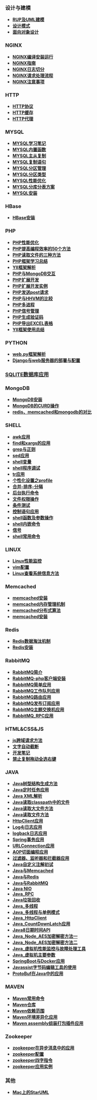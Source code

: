 ### 设计与建模

* **[RUP及UML建模](https://github.com/bingbo/blog/wiki/RUP%E5%8F%8AUML%E5%BB%BA%E6%A8%A1)**
* **[设计模式](https://github.com/bingbo/blog/wiki/design_pattern)**
* **[面向对象设计](https://github.com/bingbo/blog/wiki/%E9%9D%A2%E5%90%91%E5%AF%B9%E8%B1%A1%E8%AE%BE%E8%AE%A1)**

### NGINX

* **[NGINX编译安装运行](https://github.com/bingbo/blog/wiki/NGINX%E7%BC%96%E8%AF%91%E5%AE%89%E8%A3%85%E8%BF%90%E8%A1%8C)**
* **[NGINX指南](https://github.com/bingbo/blog/wiki/NGINX%E6%8C%87%E5%8D%97)**
* **[NGINX日志切分](https://github.com/bingbo/blog/wiki/NGINX%E6%97%A5%E5%BF%97%E5%88%87%E5%88%86%E6%96%B9%E5%BC%8F)**
* **[NGINX请求处理流程](https://github.com/bingbo/blog/wiki/NGINX%E5%A4%84%E7%90%86%E8%AF%B7%E6%B1%82%E7%9A%84%E5%87%A0%E4%B8%AA%E9%98%B6%E6%AE%B5)**
* **[NGINX注意事项](https://github.com/bingbo/blog/wiki/NGINX%E6%B3%A8%E6%84%8F%E4%BA%8B%E9%A1%B9)**

### HTTP

* **[HTTP协议](https://github.com/bingbo/blog/wiki/HTTP%E5%8D%8F%E8%AE%AE)**
* **[HTTP缓存](https://github.com/bingbo/blog/wiki/HTTP%E7%BC%93%E5%AD%98)**
* **[HTTP代理](https://github.com/bingbo/blog/wiki/HTTP%E4%BB%A3%E7%90%86)**

### MYSQL

* **[MYSQL学习笔记](https://github.com/bingbo/blog/wiki/MYSQL学习笔记)**
* **[MYSQL内置函数](https://github.com/bingbo/blog/wiki/mysql%E5%86%85%E7%BD%AE%E5%87%BD%E6%95%B0)**
* **[MYSQL主从复制](https://github.com/bingbo/blog/wiki/mysql%E4%B8%BB%E4%BB%8E%E5%A4%8D%E5%88%B6)**
* **[MYSQL复制语句](https://github.com/bingbo/blog/wiki/mysql%E5%A4%8D%E5%88%B6%E8%AF%AD%E5%8F%A5)**
* **[MYSQL分区管理](https://github.com/bingbo/blog/wiki/MYSQL%E5%88%86%E5%8C%BA%E7%AE%A1%E7%90%86)**
* **[MYSQL分区类型](https://github.com/bingbo/blog/wiki/MYSQL%E5%88%86%E5%8C%BA%E7%B1%BB%E5%9E%8B)**
* **[MYSQL性能优化](https://github.com/bingbo/blog/wiki/MYSQL%E6%80%A7%E8%83%BD%E4%BC%98%E5%8C%96)**
* **[MYSQL分库分表方案](https://github.com/bingbo/blog/wiki/MYSQL%E5%88%86%E5%BA%93%E5%88%86%E8%A1%A8%E6%96%B9%E6%A1%88)**
* **[MYSQL安装](https://github.com/bingbo/blog/wiki/MYSQL%E5%AE%89%E8%A3%85)**

### HBase

* **[HBase安装](https://github.com/bingbo/blog/wiki/HBase%E7%9A%84%E5%AE%89%E8%A3%85)**

### PHP

* **[PHP性能优化](https://github.com/bingbo/blog/wiki/PHP%E6%80%A7%E8%83%BD%E4%BC%98%E5%8C%96)**
* **[PHP提高编程效率的50个方法](https://github.com/bingbo/blog/wiki/PHP%E6%8F%90%E9%AB%98%E7%BC%96%E7%A8%8B%E6%95%88%E7%8E%87%E7%9A%8450%E4%B8%AA%E6%96%B9%E6%B3%95)**
* **[PHP读取文件的三种方法](https://github.com/bingbo/blog/wiki/PHP%E8%AF%BB%E5%8F%96%E6%96%87%E4%BB%B6%E7%9A%84%E4%B8%89%E7%A7%8D%E6%96%B9%E6%B3%95)**
* **[PHP框架学习总结](https://github.com/bingbo/blog/blob/master/doc/php%E6%A1%86%E6%9E%B6%E8%B0%83%E7%A0%94%E6%8A%A5%E5%91%8A.pdf)**
* **[YII框架解析](https://github.com/bingbo/blog/wiki/YII%E6%A1%86%E6%9E%B6%E8%A7%A3%E6%9E%90)**
* **[PHP与MongoDB交互](https://github.com/bingbo/blog/wiki/PHP%E4%B8%8EMongoDB%E4%BA%A4%E4%BA%92)**
* **[PHP扩展开发](https://github.com/bingbo/blog/wiki/PHP%E6%89%A9%E5%B1%95%E5%BC%80%E5%8F%91)**
* **[PHP扩展开发实例](https://github.com/bingbo/bing)**
* **[PHP发送post请求](https://github.com/bingbo/blog/wiki/PHP%E5%8F%91%E9%80%81post%E8%AF%B7%E6%B1%82)**
* **[PHP与HHVM的比较](https://github.com/bingbo/blog/wiki/PHP%E4%B8%8EHHVM%E7%9A%84%E6%AF%94%E8%BE%83)**
* **[PHP多进程](https://github.com/bingbo/blog/wiki/PHP%E5%A4%9A%E8%BF%9B%E7%A8%8B)**
* **[PHP信号管理](https://github.com/bingbo/blog/wiki/PHP信号管理)**
* **[PHP生成验证码](https://github.com/bingbo/blog/wiki/PHP%E7%94%9F%E6%88%90%E9%AA%8C%E8%AF%81%E7%A0%81)**
* **[PHP导出EXCEL表格](https://github.com/bingbo/blog/wiki/PHP%E5%AF%BC%E5%87%BAEXCEL%E8%A1%A8%E6%A0%BC)**
* **[YII框架使用总结](https://github.com/bingbo/blog/wiki/YII%E6%A1%86%E6%9E%B6%E4%BD%BF%E7%94%A8%E6%80%BB%E7%BB%93)**

### PYTHON
* **[web.py框架解析](https://github.com/bingbo/blog/blob/master/doc/web.py%E6%A1%86%E6%9E%B6%E8%B0%83%E7%A0%94.pdf)**
* **[Django与web服务器的部署与配置](https://github.com/bingbo/blog/wiki/Django%E4%B8%8Eweb%E6%9C%8D%E5%8A%A1%E5%99%A8(Ningx%E5%92%8CuWSGI)%E7%9A%84%E9%83%A8%E7%BD%B2%E4%B8%8E%E9%85%8D%E7%BD%AE)**

### [SQLITE数据库应用](https://github.com/bingbo/blog/wiki/SQLITE%E6%95%B0%E6%8D%AE%E5%BA%93%E5%BA%94%E7%94%A8)

### MongoDB
* **[MongoDB安装](https://github.com/bingbo/blog/wiki/MongoDB%E5%AE%89%E8%A3%85)**
* **[MongoDB的CURD操作](https://github.com/bingbo/blog/wiki/MongoDB%E7%9A%84CURD%E6%93%8D%E4%BD%9C)**
* **[redis、memcached和mongodb的对比](https://github.com/bingbo/blog/wiki/redis%E3%80%81memcached%E5%92%8Cmongodb%E7%9A%84%E5%AF%B9%E6%AF%94)**

### SHELL
* **[awk应用](https://github.com/bingbo/blog/wiki/awk%E5%BA%94%E7%94%A8)**
* **[find和xargs的应用](https://github.com/bingbo/blog/wiki/find%E5%92%8Cxargs%E7%9A%84%E5%BA%94%E7%94%A8)**
* **[grep与正则](https://github.com/bingbo/blog/wiki/grep%E4%B8%8E%E6%AD%A3%E5%88%99)**
* **[sed应用](https://github.com/bingbo/blog/wiki/sed%E5%BA%94%E7%94%A8)**
* **[shell变量](https://github.com/bingbo/blog/wiki/shell%E5%8F%98%E9%87%8F)**
* **[shell程序调试](https://github.com/bingbo/blog/wiki/shell%E7%A8%8B%E5%BA%8F%E8%B0%83%E8%AF%95)**
* **[tr应用](https://github.com/bingbo/blog/wiki/tr%E5%BA%94%E7%94%A8)**
* **[个性化设置之profile](https://github.com/bingbo/blog/wiki/%E4%B8%AA%E6%80%A7%E5%8C%96%E8%AE%BE%E7%BD%AE%E4%B9%8Bprofile)**
* **[合并-排序-分隔](https://github.com/bingbo/blog/wiki/%E5%90%88%E5%B9%B6-%E6%8E%92%E5%BA%8F-%E5%88%86%E9%9A%94)**
* **[后台执行命令](https://github.com/bingbo/blog/wiki/%E5%90%8E%E5%8F%B0%E6%89%A7%E8%A1%8C%E5%91%BD%E4%BB%A4)**
* **[文件权限操作](https://github.com/bingbo/blog/wiki/%E6%96%87%E4%BB%B6%E6%9D%83%E9%99%90%E6%93%8D%E4%BD%9C)**
* **[条件测试](https://github.com/bingbo/blog/wiki/%E6%9D%A1%E4%BB%B6%E6%B5%8B%E8%AF%95)**
* **[控制语句应用](https://github.com/bingbo/blog/wiki/%E6%8E%A7%E5%88%B6%E8%AF%AD%E5%8F%A5%E5%BA%94%E7%94%A8)**
* **[shell函数及参数操作](https://github.com/bingbo/blog/wiki/shell%E5%87%BD%E6%95%B0%E5%8F%8A%E5%8F%82%E6%95%B0%E6%93%8D%E4%BD%9C)**
* **[shell内嵌命令](https://github.com/bingbo/blog/wiki/shell%E5%86%85%E5%B5%8C%E5%91%BD%E4%BB%A4)**
* **[信号](https://github.com/bingbo/blog/wiki/%E4%BF%A1%E5%8F%B7)**
* **[shell常用命令](https://github.com/bingbo/blog/wiki/shell%E5%B8%B8%E7%94%A8%E5%91%BD%E4%BB%A4)**


### LINUX

* **[Linux性能监控](https://github.com/bingbo/blog/wiki/Linux%E6%80%A7%E8%83%BD%E7%9B%91%E6%8E%A7)**
* **[vim配置](https://github.com/bingbo/blog/wiki/vim%E9%85%8D%E7%BD%AE)**
* **[Linux查看系统信息方法](https://github.com/bingbo/blog/wiki/Linux%E6%9F%A5%E7%9C%8B%E7%B3%BB%E7%BB%9F%E4%BF%A1%E6%81%AF%E6%96%B9%E6%B3%95)**


### Memcached
* **[memcached安装](https://github.com/bingbo/blog/wiki/memcached%E5%AE%89%E8%A3%85)**
* **[memcached内存管理机制](https://github.com/bingbo/blog/wiki/memcached%E5%86%85%E5%AD%98%E7%AE%A1%E7%90%86%E6%9C%BA%E5%88%B6)**
* **[memcached分布式算法](https://github.com/bingbo/blog/wiki/memcached%E5%88%86%E5%B8%83%E5%BC%8F%E7%AE%97%E6%B3%95)**
* **[memcached安装](https://github.com/bingbo/blog/wiki/memcached%E5%AE%89%E8%A3%85)**

### Redis
* **[Redis数据淘汰机制](https://github.com/bingbo/blog/wiki/Redis%E6%95%B0%E6%8D%AE%E6%B7%98%E6%B1%B0%E6%9C%BA%E5%88%B6)**
* **[Redis安装](https://github.com/bingbo/blog/wiki/Redis%E5%AE%89%E8%A3%85)**

### RabbitMQ
* **[RabbitMQ简介](https://github.com/bingbo/blog/wiki/RabbitMQ%E7%AE%80%E4%BB%8B)**
* **[RabbitMQ-php客户端安装](https://github.com/bingbo/blog/wiki/RabbitMQ-php%E5%AE%A2%E6%88%B7%E7%AB%AF%E5%AE%89%E8%A3%85)**
* **[RabbitMQ简单应用](https://github.com/bingbo/blog/wiki/RabbitMQ%E7%AE%80%E5%8D%95%E5%BA%94%E7%94%A8)**
* **[RabbitMQ工作队列应用](https://github.com/bingbo/blog/wiki/RabbitMQ%E5%B7%A5%E4%BD%9C%E9%98%9F%E5%88%97%E5%BA%94%E7%94%A8)**
* **[RabbitMQ路由应用](https://github.com/bingbo/blog/wiki/RabbitMQ%E8%B7%AF%E7%94%B1%E5%BA%94%E7%94%A8)**
* **[RabbitMQ发布订阅应用](https://github.com/bingbo/blog/wiki/RabbitMQ%E5%8F%91%E5%B8%83%E8%AE%A2%E9%98%85%E5%BA%94%E7%94%A8)**
* **[RabbitMQ主题交换机应用](https://github.com/bingbo/blog/wiki/RabbitMQ%E4%B8%BB%E9%A2%98%E4%BA%A4%E6%8D%A2%E6%9C%BA%E5%BA%94%E7%94%A8)**
* **[RabbitMQ_RPC应用](https://github.com/bingbo/blog/wiki/RabbitMQ_RPC%E5%BA%94%E7%94%A8)**

### HTML&CSS&JS
* **[js跨域请求方法](https://github.com/bingbo/blog/wiki/js%E8%B7%A8%E5%9F%9F%E8%AF%B7%E6%B1%82%E6%96%B9%E6%B3%95)**
* **[文字自动截断](https://github.com/bingbo/blog/wiki/%E6%96%87%E5%AD%97%E8%87%AA%E5%8A%A8%E6%88%AA%E6%96%AD)**
* **[开发笔记](https://github.com/bingbo/blog/wiki/%E5%BC%80%E5%8F%91%E7%AC%94%E8%AE%B0)**
* **[禁止复制拖动全选右键](https://github.com/bingbo/blog/wiki/%E7%A6%81%E6%AD%A2%E5%A4%8D%E5%88%B6%E6%8B%96%E5%8A%A8)**

### JAVA

* **[Java树型结构生成方法](https://github.com/bingbo/blog/wiki/java%E6%A0%91%E7%94%9F%E6%88%90%E6%96%B9%E6%B3%95)**
* **[Java定时任务应用](https://github.com/bingbo/blog/wiki/Java%E4%B8%AD%E5%AE%9A%E6%97%B6%E4%BB%BB%E5%8A%A1%E5%BA%94%E7%94%A8)**
* **[Java XML解析](https://github.com/bingbo/blog/wiki/Java%E4%B8%AD%E7%9A%84xml%E8%A7%A3%E6%9E%90)**
* **[Java读取classpath中的文件](https://github.com/bingbo/blog/wiki/Java%E8%AF%BB%E5%8F%96classpath%E4%B8%AD%E7%9A%84%E6%96%87%E4%BB%B6)**
* **[Java读取大文件方法](https://github.com/bingbo/blog/wiki/Java%E8%AF%BB%E5%8F%96%E5%A4%A7%E6%96%87%E4%BB%B6%E6%96%B9%E6%B3%95)**
* **[Java读取文件方法](https://github.com/bingbo/blog/wiki/Java%E8%AF%BB%E6%96%87%E4%BB%B6%E6%96%B9%E6%B3%95)**
* **[HttpClient应用](https://github.com/bingbo/blog/wiki/HttpClient%E5%BA%94%E7%94%A8)**
* **[Log4j日志应用](https://github.com/bingbo/blog/wiki/log4j%E6%97%A5%E5%BF%97%E5%BA%94%E7%94%A8)**
* **[logback日志应用](https://github.com/bingbo/simple-springmvc-app)**
* **[Spring事务应用](https://github.com/bingbo/blog/wiki/spring-%E4%BA%8B%E5%8A%A1%E5%BA%94%E7%94%A8)**
* **[URLConnection应用](https://github.com/bingbo/blog/wiki/URLConnection%E5%BA%94%E7%94%A8)**
* **[AOP切面编程应用](https://github.com/bingbo/blog/wiki/AOP%E5%88%87%E9%9D%A2%E7%BC%96%E7%A8%8B%E5%BA%94%E7%94%A8)**
* **[过滤器、监听器和拦截器应用](https://github.com/bingbo/blog/wiki/%E8%BF%87%E6%BB%A4%E5%99%A8%E3%80%81%E7%9B%91%E5%90%AC%E5%99%A8%E5%92%8C%E6%8B%A6%E6%88%AA%E5%99%A8)**
* **[Java自定义注解初试](https://github.com/bingbo/blog/wiki/Java%E8%87%AA%E5%AE%9A%E4%B9%89%E6%B3%A8%E8%A7%A3%E5%88%9D%E8%AF%95)**  
* **[Java与Memcached](https://github.com/bingbo/blog/wiki/Java%E4%B8%8EMemcached)**  
* **[Java与Redis](https://github.com/bingbo/blog/wiki/Java%E4%B8%8ERedis)** 
* **[Java与RabbitMQ](https://github.com/bingbo/blog/wiki/Java%E4%B8%8ERabbitMQ)** 
* **[Java NIO](https://github.com/bingbo/blog/wiki/Java_nio)**
* **[Java_RPC](https://github.com/bingbo/blog/wiki/Java_RPC)**
* **[Java垃圾回收](https://github.com/bingbo/blog/wiki/Java%E5%9E%83%E5%9C%BE%E5%9B%9E%E6%94%B6%E5%99%A8%E5%8E%9F%E7%90%86)**
* **[Java_多线程](https://github.com/bingbo/blog/wiki/Java_%E5%A4%9A%E7%BA%BF%E7%A8%8B)**
* **[Java_多线程与单例模式](https://github.com/bingbo/blog/wiki/Java_%E5%A4%9A%E7%BA%BF%E7%A8%8B%E4%B8%8E%E5%8D%95%E4%BE%8B%E6%A8%A1%E5%BC%8F)**
* **[Java_HttpClient](https://github.com/bingbo/blog/wiki/Java_HttpClient)**
* **[Java_CountDownLatch应用](https://github.com/bingbo/blog/wiki/Java_CountDownLatch)**
* **[Java8日期时间API](https://github.com/bingbo/blog/wiki/Java8%E6%97%A5%E6%9C%9F%E6%97%B6%E9%97%B4API)**
* **[Java_Node_AES加密解密方法一](https://github.com/bingbo/blog/wiki/Java_AesForNodeJs)**
* **[Java_Node_AES加密解密方法二](https://github.com/bingbo/blog/wiki/Java%E4%B8%8ENode%E7%BB%93%E5%90%88AES%E5%8A%A0%E5%AF%86%E8%A7%A3%E5%AF%86)**
* **[Java_虚拟机性能监控与故障处理工具](https://github.com/bingbo/blog/wiki/Java_%E8%99%9A%E6%8B%9F%E6%9C%BA%E6%80%A7%E8%83%BD%E7%9B%91%E6%8E%A7%E4%B8%8E%E6%95%85%E9%9A%9C%E5%A4%84%E7%90%86%E5%B7%A5%E5%85%B7)**
* **[Java_虚拟机主要参数](https://github.com/bingbo/blog/wiki/Java_%E8%99%9A%E6%8B%9F%E6%9C%BA%E4%B8%BB%E8%A6%81%E5%8F%82%E6%95%B0)**
* **[SpringBoot与Docker应用](https://github.com/bingbo/spring-boot-demo)**
* **[Javassist字节码编辑工具的使用](https://github.com/bingbo/blog/wiki/JavaSsist%E7%9A%84%E4%BD%BF%E7%94%A8)**
* **[ProtoBuf在Java中的应用](https://github.com/bingbo/netty-app)**

### MAVEN
* **[Maven常用命令](https://github.com/bingbo/blog/wiki/maven%E5%B8%B8%E7%94%A8%E5%91%BD%E4%BB%A4)**
* **[Maven仓库](https://github.com/bingbo/blog/wiki/maven%E4%BB%93%E5%BA%93)**
* **[Maven依赖范围](https://github.com/bingbo/blog/wiki/maven%E4%BE%9D%E8%B5%96%E8%8C%83%E5%9B%B4)**
* **[Maven环境差异化应用](https://github.com/bingbo/blog/wiki/maven%E7%8E%AF%E5%A2%83%E5%B7%AE%E5%BC%82%E5%8C%96%E5%BA%94%E7%94%A8)**
* **[Maven assembly组装打包插件应用](https://github.com/bingbo/blog/wiki/maven-assembly%E6%89%93%E5%8C%85%E6%8F%92%E4%BB%B6%E5%BA%94%E7%94%A8)**

### Zookeeper

* **[zookeeper在异步消息中的应用](https://github.com/bingbo/ibingbo-zq)**
* **[zookeeper配置](https://github.com/bingbo/blog/wiki/zookeeper%E9%85%8D%E7%BD%AE)**
* **[zookeeper四字指令](https://github.com/bingbo/blog/wiki/zookeeper%E5%9B%9B%E5%AD%97%E5%91%BD%E4%BB%A4)**
* **[zookeeper应用实例](https://github.com/bingbo/blog/wiki/zookeeper%E5%BA%94%E7%94%A8%E5%AE%9E%E4%BE%8B)**

### 其他
* **[Mac上的StarUML](https://github.com/bingbo/blog/wiki/MAC%E4%B8%8A%E7%9A%84StarUML)**


